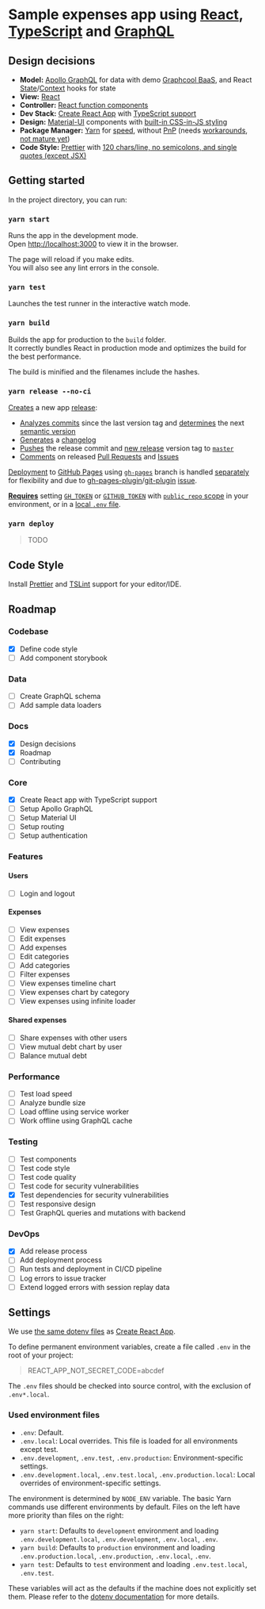 # Sample expenses app using [React](https://reactjs.org/), [TypeScript](https://www.typescriptlang.org/) and [GraphQL](https://graphql.org/)

## Design decisions

- **Model:** [Apollo GraphQL](https://www.apollographql.com/) for data with demo [Graphcool BaaS](https://www.graph.cool/), and React [State](https://reactjs.org/docs/hooks-state.html)/[Context](https://reactjs.org/docs/hooks-reference.html#usecontext) hooks for state
- **View:** [React](https://reactjs.org/)
- **Controller:** [React function components](https://reactjs.org/docs/components-and-props.html#function-and-class-components)
- **Dev Stack:** [Create React App](https://facebook.github.io/create-react-app/) with [TypeScript support](https://facebook.github.io/create-react-app/docs/adding-typescript)
- **Design:** [Material-UI](https://material-ui.com/) components with [built-in CSS-in-JS styling](https://material-ui.com/styles/basics/)
- **Package Manager:** [Yarn](https://yarnpkg.com/) for [speed](https://github.com/pnpm/benchmarks-of-javascript-package-managers), without [PnP](https://yarnpkg.com/en/docs/pnp) (needs [workarounds](https://yarnpkg.github.io/berry/advanced/pnpify), [not mature yet](https://github.com/facebook/create-react-app/issues/5647))
- **Code Style:** [Prettier](https://prettier.io/) with [120 chars/line, no semicolons, and single quotes (except JSX)](https://github.com/iki/expenses-app-react-ts-gql/blob/master/.prettierrc.yml)

## Getting started

In the project directory, you can run:

### `yarn start`

Runs the app in the development mode.<br>
Open [http://localhost:3000](http://localhost:3000) to view it in the browser.

The page will reload if you make edits.<br>
You will also see any lint errors in the console.

### `yarn test`

Launches the test runner in the interactive watch mode.<br>

### `yarn build`

Builds the app for production to the `build` folder.<br>
It correctly bundles React in production mode and optimizes the build for the best performance.

The build is minified and the filenames include the hashes.<br>

### `yarn release --no-ci`

[Creates](https://github.com/semantic-release/semantic-release) a new app [release](https://github.com/iki/expenses-app-react-ts-gql/releases):

- [Analyzes commits](https://github.com/semantic-release/commit-analyzer) since the last version tag and [determines](https://github.com/semantic-release/semantic-release#commit-message-format) the next [semantic version](https://semver.org/)
- [Generates](https://github.com/semantic-release/changelog) a [changelog](https://github.com/iki/expenses-app-react-ts-gql/blob/master/CHANGELOG.md)
- [Pushes](https://github.com/semantic-release/git) the release commit and [new release](https://github.com/iki/expenses-app-react-ts-gql/releases) version tag to [`master`](https://github.com/iki/expenses-app-react-ts-gql/tree/master)
- [Comments](https://github.com/semantic-release/github) on released [Pull Requests](https://github.com/iki/expenses-app-react-ts-gql/pulls) and [Issues](https://github.com/iki/expenses-app-react-ts-gql/issues)

[Deployment](#yarn-deploy) to [GitHub Pages](https://pages.github.com/) using [`gh-pages`](https://github.com/iki/expenses-app-react-ts-gql/tree/gh-pages) branch is handled [separately](#yarn-deploy) for flexibility and due to [gh-pages-plugin](https://github.com/qiwi/semantic-release-gh-pages-plugin)/[git-plugin](https://github.com/semantic-release/git) [issue](https://github.com/qiwi/semantic-release-gh-pages-plugin/issues/48).

[**Requires**](https://github.com/qiwi/semantic-release-gh-pages-plugin#configuration) setting [`GH_TOKEN`](https://github.com/settings/tokens) or [`GITHUB_TOKEN`](https://github.com/settings/tokens) with [`public_repo` scope](https://developer.github.com/apps/building-oauth-apps/understanding-scopes-for-oauth-apps/#available-scopes) in your environment, or in a [local `.env` file](#used-environment-files).

### `yarn deploy`

> TODO

## Code Style

Install [Prettier](https://github.com/prettier/prettier#editor-integration) and
[TSLint](https://palantir.github.io/tslint/usage/third-party-tools/) support for your editor/IDE.

## Roadmap

### Codebase

- [x] Define code style
- [ ] Add component storybook

### Data

- [ ] Create GraphQL schema
- [ ] Add sample data loaders

### Docs

- [x] Design decisions
- [x] Roadmap
- [ ] Contributing

### Core

- [x] Create React app with TypeScript support
- [ ] Setup Apollo GraphQL
- [ ] Setup Material UI
- [ ] Setup routing
- [ ] Setup authentication

### Features

#### Users

- [ ] Login and logout

#### Expenses

- [ ] View expenses
- [ ] Edit expenses
- [ ] Add expenses
- [ ] Edit categories
- [ ] Add categories
- [ ] Filter expenses
- [ ] View expenses timeline chart
- [ ] View expenses chart by category
- [ ] View expenses using infinite loader

#### Shared expenses

- [ ] Share expenses with other users
- [ ] View mutual debt chart by user
- [ ] Balance mutual debt

### Performance

- [ ] Test load speed
- [ ] Analyze bundle size
- [ ] Load offline using service worker
- [ ] Work offline using GraphQL cache

### Testing

- [ ] Test components
- [ ] Test code style
- [ ] Test code quality
- [ ] Test code for security vulnerabilities
- [x] Test dependencies for security vulnerabilities
- [ ] Test responsive design
- [ ] Test GraphQL queries and mutations with backend

### DevOps

- [x] Add release process
- [ ] Add deployment process
- [ ] Run tests and deployment in CI/CD pipeline
- [ ] Log errors to issue tracker
- [ ] Extend logged errors with session replay data

## Settings

We use
[the same dotenv files](https://facebook.github.io/create-react-app/docs/adding-custom-environment-variables#adding-development-environment-variables-in-env)
as [Create React App](https://github.com/facebookincubator/create-react-app).

To define permanent environment variables, create a file called `.env` in the root of your project:

> REACT_APP_NOT_SECRET_CODE=abcdef

The `.env` files should be checked into source control, with the exclusion of `.env*.local`.

### Used environment files

- `.env`: Default.
- `.env.local`: Local overrides. This file is loaded for all environments except test.
- `.env.development`, `.env.test`, `.env.production`: Environment-specific
  settings.
- `.env.development.local`, `.env.test.local`, `.env.production.local`: Local overrides of
  environment-specific settings.

The environment is determined by `NODE_ENV` variable. The basic Yarn commands use different environments by default.
Files on the left have more priority than files on the right:

- `yarn start`: Defaults to `development` environment and loading `.env.development.local`, `.env.development`,
  `.env.local`, `.env`.
- `yarn build`: Defaults to `production` environment and loading `.env.production.local`, `.env.production`,
  `.env.local`, `.env`.
- `yarn test`: Defaults to `test` environment and loading `.env.test.local`, `.env.test`.

These variables will act as the defaults if the machine does not explicitly set them. Please refer to the
[dotenv documentation](https://github.com/motdotla/dotenv) for more details.
